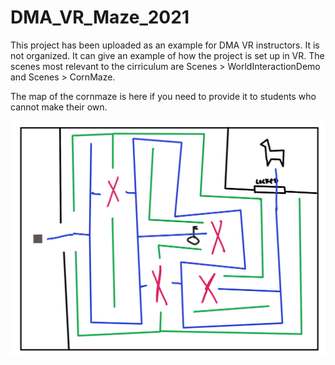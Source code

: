 # DMA_VR_Maze_2021
This project has been uploaded as an example for DMA VR instructors. It is not organized. It can give an example of how the project is set up in VR. The scenes most relevant to the cirriculum are Scenes > WorldInteractionDemo and Scenes  > CornMaze. 

The map of the cornmaze is here if you need to provide it to students who cannot make their own. 

![Maze](https://github.com/ameinias/DMA_VR_Maze_2021/blob/main/Assets/Sprites/VRMap.png)